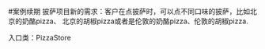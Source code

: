#案例续期
披萨项目新的需求：客户在点披萨时，可以点不同口味的披萨，比如北京的奶酪pizza、 北京的胡椒pizza或者是伦敦的奶酪pizza、伦敦的胡椒pizza. 

入口类：PizzaStore